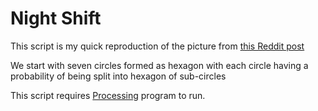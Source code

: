 # Night Shift

This script is my quick reproduction of the picture from [this Reddit post](https://www.reddit.com/r/proceduralgeneration/comments/dsa9w9/night_shift/)

We start with seven circles formed as hexagon with each circle having a probability of being split into hexagon of sub-circles

This script requires [Processing](https://github.com/erdavids/Cube-Towers/blob/master/processing.org) program to run.
